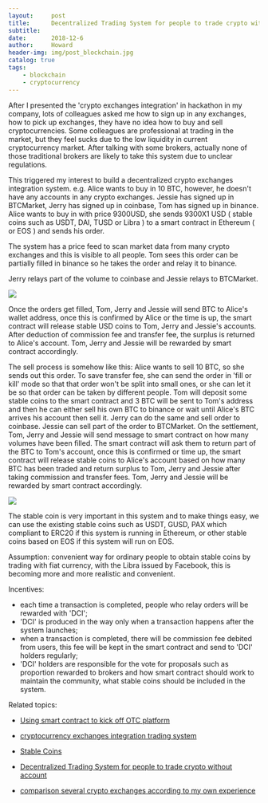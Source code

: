 ```yaml
---
layout:     post
title:      Decentralized Trading System for people to trade crypto without account
subtitle:   
date:       2018-12-6
author:     Howard
header-img: img/post_blockchain.jpg
catalog: true
tags:
    - blockchain
    - cryptocurrency
---
```


After I presented the 'crypto exchanges integration' in hackathon in my company,  lots of colleagues asked me how to sign up in any exchanges, how to pick up exchanges, they have no idea how to buy and sell cryptocurrencies.  Some colleagues are  professional at trading in the market, but they feel sucks due to the low liquidity in current cryptocurrency market.  After talking with some brokers, actually none of those traditional brokers are likely to take this system due to unclear regulations.



This triggered my interest to build a decentralized crypto exchanges integration system.  e.g. Alice wants to buy in 10 BTC, however, he doesn't have any accounts in any crypto exchanges.  Jessie has signed up in BTCMarket,  Jerry has signed up in coinbase, Tom has signed up in binance.  Alice wants to buy in with price 9300USD,  she sends 9300X1 USD ( stable coins such as USDT, DAI, TUSD or Libra ) to a smart contract in Ethereum ( or EOS ) and sends his order.  





The system has a price feed to scan market data from many crypto exchanges and this is visible to all people.  Tom sees this order can be partially filled in binance so he takes the order and relay it to binance. 

Jerry relays part of the volume to coinbase and Jessie relays to BTCMarket.  


![](https://cdn.steemitimages.com/DQmTLRqiXP8WpD5paUBfcPyZu8TJmUQco7dkXwkTNpAEyee/image.png)


Once the orders get filled, Tom, Jerry and Jessie will send BTC to Alice's wallet address, once this is confirmed by Alice or the time is up, the smart contract will release stable USD coins to Tom, Jerry and Jessie's accounts.  After deduction of commission fee and transfer fee,  the surplus is returned to Alice's account.  Tom, Jerry and Jessie will be rewarded by smart contract accordingly.



The sell process is somehow like this: Alice wants to sell 10 BTC, so she sends out this order.  To save transfer fee, she can send the order in 'fill or kill' mode so that that order won't be split into small ones, or she can let it be so that order can be taken by different people. Tom will deposit some stable coins to the smart contract and 3 BTC will be sent to Tom's address and then he can either sell his own BTC to binance or wait until Alice's BTC arrives his account then sell it.  Jerry can do the same and sell order to coinbase.  Jessie can sell part of the order to BTCMarket.  On the settlement, Tom, Jerry and Jessie will send message to smart contract on how many volumes have been filled. The smart contract will ask them to return part of the BTC to Tom's account, once this is confirmed or time up, the smart contract will release stable coins to Alice's account based on how many BTC has been traded and return surplus to Tom, Jerry and Jessie after taking commission and transfer fees.  Tom, Jerry and Jessie will be rewarded by smart contract accordingly.

![](https://cdn.steemitimages.com/DQmTdmcL5WGqvjHVBEXcESvzp8MPA8dJs5rdZu4bLF8sJE8/image.png)

The stable coin is very important in this system and  to make things easy, we can use the existing stable coins such as USDT, GUSD, PAX which compliant to ERC20 if this system is running in Ethereum, or other stable coins based on EOS if this system will run on EOS. 



Assumption: convenient way for ordinary people to obtain stable coins by trading with fiat currency, with the Libra issued by Facebook, this is becoming more and more realistic and convenient.



Incentives:

- each time a transaction is completed, people who relay orders will be rewarded with 'DCI';
- 'DCI' is produced in the way only when a transaction happens after the system launches;
- when a transaction is completed,  there will be commission fee debited from users, this fee will be kept in the smart contract and send to 'DCI' holders regularly;
- 'DCI' holders are responsible for the vote for proposals such as proportion rewarded to brokers and how smart contract should work to maintain the community,  what stable coins should be included in the system.




Related topics:


- [Using smart contract to kick off OTC platform](http://engineerman.club/2018/12/30/Using-smart-contract-to-kick-off-OTC-platform/)

- [cryptocurrency exchanges integration trading system](http://engineerman.club/2018/12/06/cryptocurrency-exchanges-integration-trading-system/)

- [Stable Coins](http://engineerman.club/2018/12/06/Stable-Coins/)

- [Decentralized Trading System for people to trade crypto without account](http://engineerman.club/2018/12/06/Decentralized-Trading-System-for-people-to-trade-crypto-without-account/)

- [comparison several crypto exchanges according to my own experience](http://engineerman.club/2017/12/05/comparison-several-crypto-exchanges-according-to-my-own-experience/)